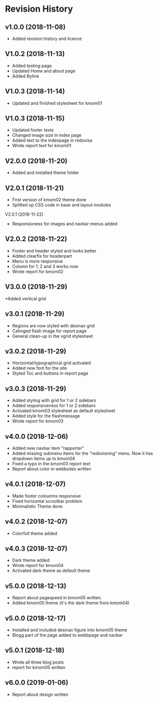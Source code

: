 Revision History
==================

v1.0.0 (2018-11-08)
--------------------

* Added revision history and licence

V1.0.2 (2018-11-13)
--------------------

* Added testing page
* Updated Home and about page
* Added Byline

V1.0.3 (2018-11-14)
--------------------

* Updated and finished stylesheet for kmom01

V1.0.3 (2018-11-15)
--------------------

* Updated footer texts
* Changed image size in index page
* Added text to the indexpage in redovisa
* Wrote report text for kmom01

V2.0.0 (2018-11-20)
--------------------

* Added and installed theme folder

V2.0.1 (2018-11-21)
--------------------

* First version of kmom02 theme done
* Splitted up CSS code in base and layout modules

V2.0.1 (2018-11-22)

* Responsivness for images and navbar menus added

V2.0.2 (2018-11-22)
---------------------

* Footer and header styled and looks better
* Added clearfix for headerpart
* Menu is more responsive
* Column for 1, 2 and 3 works now
* Wrote report for kmom02

V3.0.0 (2018-11-29)
--------------------

*Added vertical grid

v3.0.1 (2018-11-29)
--------------------

* Regions are now styled with desinax grid
* Cahnged flash image for report page
* General clean-up in the vgrid stylesheet

v3.0.2 (2018-11-29)
--------------------

* Horizontal/typographical grid activated
* Added new font for the site
* Styled Toc and buttons in report page

v3.0.3 (2018-11-29)
--------------------

* Added styling with grid for 1 or 2 sidebars
* Added responsiveness for 1 or 2 sidebars
* Activated kmom03 stylesheet as default stylesheet
* Added style for the flashmessage
* Wrote report for kmom03

v4.0.0 (2018-12-06)
-------------------

* Added new navbar item "rapporter"
* Added missing submenu items for the "redovisning" menu. Now it has dropdown items up to kmom04
* Fixed a typo in the kmom03 report text
* Report about color in webbsites written

v4.0.1 (2018-12-07)
-------------------

* Made footer coloumns responsive
* Fixed horizontal scroolbar problem
* Minimalistic Theme done

v4.0.2 (2018-12-07)
--------------------

* Colorfull theme added

v4.0.3 (2018-12-07)
-------------------

* Dark theme added
* Wrote report for kmom04
* Activated dark theme as default theme

v5.0.0 (2018-12-13)
-------------------

* Report about pagespeed in kmom05 written.
* Added kmom05 theme (it's the dark theme from kmom04)

v5.0.0 (2018-12-17)
-------------------

* Installed and included desinax figure into kmom05 theme
* Blogg part of the page added to webbpage and navbar

v5.0.1 (2018-12-18)
-------------------

* Wrote all three blog posts
* report for kmom05 written

v6.0.0 (2019-01-06)
-------------------

* Report about design written
